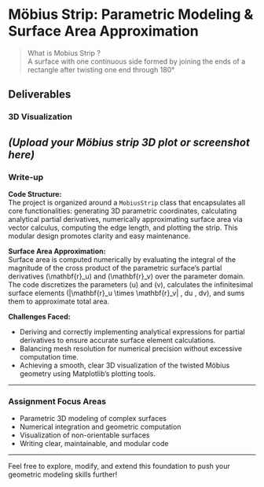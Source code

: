 # Möbius Strip: Parametric Modeling & Surface Area Approximation

> What is Mobius Strip ? <br/>
> A surface with one continuous side formed by joining the ends of a rectangle after twisting one end through 180°

## Deliverables

### 3D Visualization
*(Upload your Möbius strip 3D plot or screenshot here)*
---

### Write-up

**Code Structure:**  
The project is organized around a `MobiusStrip` class that encapsulates all core functionalities: generating 3D parametric coordinates, calculating analytical partial derivatives, numerically approximating surface area via vector calculus, computing the edge length, and plotting the strip. This modular design promotes clarity and easy maintenance.

**Surface Area Approximation:**  
Surface area is computed numerically by evaluating the integral of the magnitude of the cross product of the parametric surface’s partial derivatives \(\mathbf{r}_u\) and \(\mathbf{r}_v\) over the parameter domain. The code discretizes the parameters \(u\) and \(v\), calculates the infinitesimal surface elements \(\|\mathbf{r}_u \times \mathbf{r}_v\| \, du \, dv\), and sums them to approximate total area.

**Challenges Faced:**  
- Deriving and correctly implementing analytical expressions for partial derivatives to ensure accurate surface element calculations.  
- Balancing mesh resolution for numerical precision without excessive computation time.  
- Achieving a smooth, clear 3D visualization of the twisted Möbius geometry using Matplotlib’s plotting tools.

---

### Assignment Focus Areas

- Parametric 3D modeling of complex surfaces  
- Numerical integration and geometric computation  
- Visualization of non-orientable surfaces  
- Writing clear, maintainable, and modular code

---

Feel free to explore, modify, and extend this foundation to push your geometric modeling skills further!

